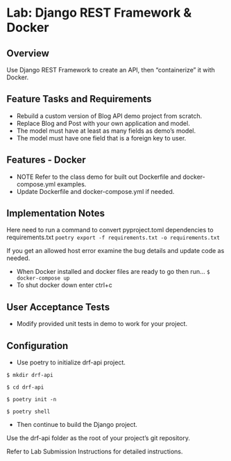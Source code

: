 # Lab: Django REST Framework & Docker
## Overview
Use Django REST Framework to create an API, then “containerize” it with Docker.

## Feature Tasks and Requirements
* Rebuild a custom version of Blog API demo project from scratch.
* Replace Blog and Post with your own application and model.
* The model must have at least as many fields as demo’s model.
* The model must have one field that is a foreign key to user.

## Features - Docker
* NOTE Refer to the class demo for built out Dockerfile and docker-compose.yml examples.
* Update Dockerfile and docker-compose.yml if needed.

## Implementation Notes
Here need to run a command to convert pyproject.toml dependencies to requirements.txt
``` poetry export -f requirements.txt -o requirements.txt ```

If you get an allowed host error examine the bug details and update code as needed.
* When Docker installed and docker files are ready to go then run…
```$ docker-compose up```
* To shut docker down enter ctrl+c

## User Acceptance Tests
* Modify provided unit tests in demo to work for your project.

## Configuration
* Use poetry to initialize drf-api project.

```$ mkdir drf-api```

```$ cd drf-api```

```$ poetry init -n```

```$ poetry shell```

* Then continue to build the Django project.

Use the drf-api folder as the root of your project’s git repository.

Refer to Lab Submission Instructions for detailed instructions.
